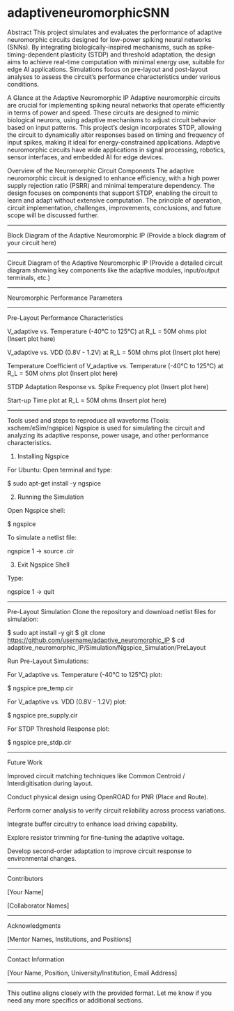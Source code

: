 # adaptiveneuromorphicSNN
Abstract
This project simulates and evaluates the performance of adaptive neuromorphic circuits designed for low-power spiking neural networks (SNNs). By integrating biologically-inspired mechanisms, such as spike-timing-dependent plasticity (STDP) and threshold adaptation, the design aims to achieve real-time computation with minimal energy use, suitable for edge AI applications. Simulations focus on pre-layout and post-layout analyses to assess the circuit’s performance characteristics under various conditions.

A Glance at the Adaptive Neuromorphic IP
Adaptive neuromorphic circuits are crucial for implementing spiking neural networks that operate efficiently in terms of power and speed. These circuits are designed to mimic biological neurons, using adaptive mechanisms to adjust circuit behavior based on input patterns. This project’s design incorporates STDP, allowing the circuit to dynamically alter responses based on timing and frequency of input spikes, making it ideal for energy-constrained applications. Adaptive neuromorphic circuits have wide applications in signal processing, robotics, sensor interfaces, and embedded AI for edge devices.

Overview of the Neuromorphic Circuit Components
The adaptive neuromorphic circuit is designed to enhance efficiency, with a high power supply rejection ratio (PSRR) and minimal temperature dependency. The design focuses on components that support STDP, enabling the circuit to learn and adapt without extensive computation. The principle of operation, circuit implementation, challenges, improvements, conclusions, and future scope will be discussed further.


---

Block Diagram of the Adaptive Neuromorphic IP
(Provide a block diagram of your circuit here)


---

Circuit Diagram of the Adaptive Neuromorphic IP
(Provide a detailed circuit diagram showing key components like the adaptive modules, input/output terminals, etc.)


---

Neuromorphic Performance Parameters


---

Pre-Layout Performance Characteristics

V_adaptive vs. Temperature (-40°C to 125°C) at R_L = 50M ohms plot
(Insert plot here)

V_adaptive vs. VDD (0.8V - 1.2V) at R_L = 50M ohms plot
(Insert plot here)

Temperature Coefficient of V_adaptive vs. Temperature (-40°C to 125°C) at R_L = 50M ohms plot
(Insert plot here)

STDP Adaptation Response vs. Spike Frequency plot
(Insert plot here)

Start-up Time plot at R_L = 50M ohms
(Insert plot here)



---

Tools used and steps to reproduce all waveforms (Tools: xschem/eSim/ngspice)
Ngspice is used for simulating the circuit and analyzing its adaptive response, power usage, and other performance characteristics.

1. Installing Ngspice

For Ubuntu: Open terminal and type:

$ sudo apt-get install -y ngspice



2. Running the Simulation

Open Ngspice shell:

$ ngspice

To simulate a netlist file:

ngspice 1 -> source <filename>.cir



3. Exit Ngspice Shell

Type:

ngspice 1 -> quit





---

Pre-Layout Simulation
Clone the repository and download netlist files for simulation:

$ sudo apt install -y git
$ git clone https://github.com/username/adaptive_neuromorphic_IP
$ cd adaptive_neuromorphic_IP/Simulation/Ngspice_Simulation/PreLayout

Run Pre-Layout Simulations:

For V_adaptive vs. Temperature (-40°C to 125°C) plot:

$ ngspice pre_temp.cir

For V_adaptive vs. VDD (0.8V - 1.2V) plot:

$ ngspice pre_supply.cir

For STDP Threshold Response plot:

$ ngspice pre_stdp.cir




---

Future Work

Improved circuit matching techniques like Common Centroid / Interdigitisation during layout.

Conduct physical design using OpenROAD for PNR (Place and Route).

Perform corner analysis to verify circuit reliability across process variations.

Integrate buffer circuitry to enhance load driving capability.

Explore resistor trimming for fine-tuning the adaptive voltage.

Develop second-order adaptation to improve circuit response to environmental changes.



---

Contributors

[Your Name]

[Collaborator Names]



---

Acknowledgments

[Mentor Names, Institutions, and Positions]



---

Contact Information

[Your Name, Position, University/Institution, Email Address]



---

This outline aligns closely with the provided format. Let me know if you need any more specifics or additional sections.

